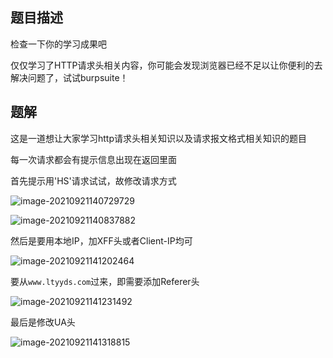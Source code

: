 ## 题目描述

检查一下你的学习成果吧

仅仅学习了HTTP请求头相关内容，你可能会发现浏览器已经不足以让你便利的去解决问题了，试试burpsuite！

## 题解

这是一道想让大家学习http请求头相关知识以及请求报文格式相关知识的题目

每一次请求都会有提示信息出现在返回里面

首先提示用'HS'请求试试，故修改请求方式

![image-20210921140729729](C:\Users\Cys\AppData\Roaming\Typora\typora-user-images\image-20210921140729729.png)

![image-20210921140837882](C:\Users\Cys\AppData\Roaming\Typora\typora-user-images\image-20210921140837882.png)

然后是要用本地IP，加XFF头或者Client-IP均可

![image-20210921141202464](C:\Users\Cys\AppData\Roaming\Typora\typora-user-images\image-20210921141202464.png)

要从`www.ltyyds.com`过来，即需要添加Referer头

![image-20210921141231492](C:\Users\Cys\AppData\Roaming\Typora\typora-user-images\image-20210921141231492.png)

最后是修改UA头

![image-20210921141318815](C:\Users\Cys\AppData\Roaming\Typora\typora-user-images\image-20210921141318815.png)